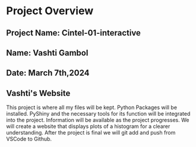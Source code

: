 #  Project Overview
## Project Name: Cintel-01-interactive 
## Name: Vashti Gambol 
## Date: March 7th,2024 
## Vashti's Website 
This project is where all my files will be kept. Python Packages will be installed.
PyShiny and the necessary tools for its function will be integrated into the project.
Information will be available as the project progresses.
We will create a website that displays plots of a histogram for a clearer understanding.
After the project is final we will git add and push from VSCode to Github.
